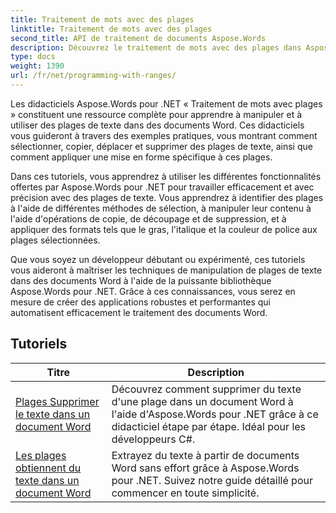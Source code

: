 ```yaml
---
title: Traitement de mots avec des plages
linktitle: Traitement de mots avec des plages
second_title: API de traitement de documents Aspose.Words
description: Découvrez le traitement de mots avec des plages dans Aspose.Words pour .NET. Apprenez à manipuler et à formater des plages de texte spécifiques dans des documents Word à l'aide de didacticiels étape par étape et d'exemples de codes.
type: docs
weight: 1390
url: /fr/net/programming-with-ranges/
---
```

Les didacticiels Aspose.Words pour .NET « Traitement de mots avec plages » constituent une ressource complète pour apprendre à manipuler et à utiliser des plages de texte dans des documents Word. Ces didacticiels vous guideront à travers des exemples pratiques, vous montrant comment sélectionner, copier, déplacer et supprimer des plages de texte, ainsi que comment appliquer une mise en forme spécifique à ces plages.

Dans ces tutoriels, vous apprendrez à utiliser les différentes fonctionnalités offertes par Aspose.Words pour .NET pour travailler efficacement et avec précision avec des plages de texte. Vous apprendrez à identifier des plages à l'aide de différentes méthodes de sélection, à manipuler leur contenu à l'aide d'opérations de copie, de découpage et de suppression, et à appliquer des formats tels que le gras, l'italique et la couleur de police aux plages sélectionnées.

Que vous soyez un développeur débutant ou expérimenté, ces tutoriels vous aideront à maîtriser les techniques de manipulation de plages de texte dans des documents Word à l'aide de la puissante bibliothèque Aspose.Words pour .NET. Grâce à ces connaissances, vous serez en mesure de créer des applications robustes et performantes qui automatisent efficacement le traitement des documents Word.

 ## Tutoriels
| Titre | Description |
| --- | --- |
| [Plages Supprimer le texte dans un document Word](./ranges-delete-text/) | Découvrez comment supprimer du texte d'une plage dans un document Word à l'aide d'Aspose.Words pour .NET grâce à ce didacticiel étape par étape. Idéal pour les développeurs C#. |
| [Les plages obtiennent du texte dans un document Word](./ranges-get-text/) | Extrayez du texte à partir de documents Word sans effort grâce à Aspose.Words pour .NET. Suivez notre guide détaillé pour commencer en toute simplicité. |
